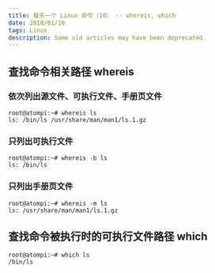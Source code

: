 ```yaml
---
title: 每天一个 Linux 命令（10） -- whereis, which
date: 2018/01/10
tags: Linux
description: Some old articles may have been deprecated.
---
```


## 查找命令相关路径 whereis

### 依次列出源文件、可执行文件、手册页文件

``` plain
root@atompi:~# whereis ls
ls: /bin/ls /usr/share/man/man1/ls.1.gz
```
### 只列出可执行文件

``` plain
root@atompi:~# whereis -b ls
ls: /bin/ls
```
### 只列出手册页文件

``` plain
root@atompi:~# whereis -m ls
ls: /usr/share/man/man1/ls.1.gz
```
## 查找命令被执行时的可执行文件路径 which

``` plain
root@atompi:~# which ls
/bin/ls
```
